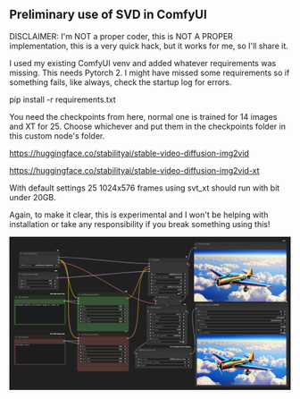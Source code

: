 ## Preliminary use of SVD in ComfyUI

DISCLAIMER: I'm NOT a proper coder, this is NOT A PROPER implementation, this is a very quick hack,  but it works for me, so I'll share it.

I used my existing ComfyUI venv and added whatever requirements was missing. This needs Pytorch 2. I might have missed some requirements so if something fails, like always, check the startup log for errors.


pip install -r requirements.txt

You need the checkpoints from here, normal one is trained for 14 images and XT for 25. Choose whichever and put them in the checkpoints folder in this custom node's folder.

https://huggingface.co/stabilityai/stable-video-diffusion-img2vid

https://huggingface.co/stabilityai/stable-video-diffusion-img2vid-xt

With default settings 25 1024x576 frames using svt_xt should run with bit under 20GB.

Again, to make it clear, this is experimental and I won't be helping with installation or take any responsibility if you break something using this!

![Demo](example/example.gif)